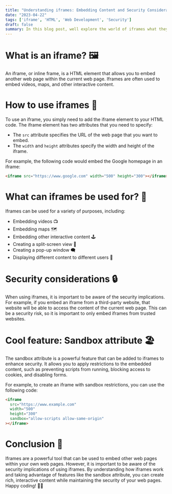 ```yaml
---
title: "Understanding iframes: Embedding Content and Security Considerations 🌐"
date: "2023-04-22"
tags: ['iframe', 'HTML', 'Web Development', 'Security']
draft: false
summary: In this blog post, well explore the world of iframes what they are, how to use them, their applications, and security considerations. We'll also discuss a cool feature you can use with iframes! 🖥️
---
```


# What is an iframe? 🖼️

An iframe, or inline frame, is a HTML element that allows you to embed another web page within the current web page. Iframes are often used to embed videos, maps, and other interactive content.

# How to use iframes 🔗

To use an iframe, you simply need to add the iframe element to your HTML code. The iframe element has two attributes that you need to specify:

- The `src` attribute specifies the URL of the web page that you want to embed.
- The `width` and `height` attributes specify the width and height of the iframe.

For example, the following code would embed the Google homepage in an iframe:

```html
<iframe src="https://www.google.com" width="500" height="300"></iframe>
```

# What can iframes be used for? 🧩

Iframes can be used for a variety of purposes, including:

- Embedding videos 📺
- Embedding maps 🗺️
- Embedding other interactive content 🕹️
- Creating a split-screen view 📏
- Creating a pop-up window 🗨️
- Displaying different content to different users 👥

# Security considerations 🔒

When using iframes, it is important to be aware of the security implications. For example, if you embed an iframe from a third-party website, that website will be able to access the content of the current web page. This can be a security risk, so it is important to only embed iframes from trusted websites.

# Cool feature: Sandbox attribute 🏖️

The sandbox attribute is a powerful feature that can be added to iframes to enhance security. It allows you to apply restrictions to the embedded content, such as preventing scripts from running, blocking access to cookies, and disabling forms.

For example, to create an iframe with sandbox restrictions, you can use the following code:

```html
<iframe
  src="https://www.example.com"
  width="500"
  height="300"
  sandbox="allow-scripts allow-same-origin"
></iframe>
```

# Conclusion 🎉

Iframes are a powerful tool that can be used to embed other web pages within your own web pages. However, it is important to be aware of the security implications of using iframes. By understanding how iframes work and taking advantage of features like the sandbox attribute, you can create rich, interactive content while maintaining the security of your web pages. Happy coding! 🚀😄
